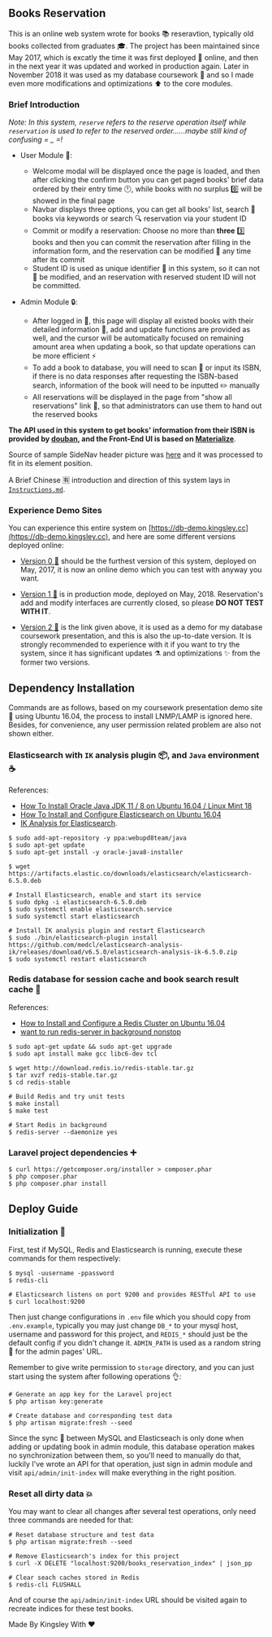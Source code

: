 ## Books Reservation
This is an online web system wrote for books :books: reseravtion, typically old books collected from graduates :mortar_board:. The project has been maintained since May 2017, which is excatly the time it was first deployed :rocket: online, and then in the next year it was updated and worked in production again. Later in November 2018 it was used as my database coursework :balloon: and so I made even more modifications and optimizations :arrow_up: to the core modules.

### Brief Introduction
*Note: In this system, `reserve` refers to the reserve operation itself while `reservation` is used to refer to the reserved order......maybe still kind of confusing = _ =!*

- User Module :orange_book::
  - Welcome modal will be displayed once the page is loaded, and then after clicking the confirm button you can get paged books' brief data ordered by their entry time :clock12:, while books with no surplus :zero: will be showed in the final page
  - Navbar displays three options, you can get all books' list, search :mag_right: books via keywords or search :mag: reservation via your student ID
  - Commit or modify a reservation: Choose no more than **three** :three: books and then you can commit the reservation after filling in the information form, and the reservation can be modified :pencil: any time after its commit
  - Student ID is used as unique identifier :pushpin: in this system, so it can not :no_entry_sign: be modified, and an reservation with reserved student ID will not be committed.

- Admin Module :lock::
  - After logged in :key:, this page will display all existed books with their detailed information :book:, add and update functions are provided as well, and the cursor will be automatically focused on remaining amount area when updating a book, so that update operations can be more efficient :zap:
  - To add a book to database, you will need to scan :camera_flash: or input its ISBN, if there is no data responses after requesting the ISBN-based search, information of the book will need to be inputted :pencil2: manually
  - All reservations will be displayed in the page from  "show all reservations" link :link:, so that administrators can use them to hand out the reserved books

**The API used in this system to get books' information from their ISBN is provided by [douban](https://developers.douban.com/wiki/?title=book_v2), and the Front-End UI is based on [Materialize](https://github.com/Dogfalo/materialize)**.

Source of sample SideNav header picture was [here](https://assets.entrepreneur.com/content/3x2/1300/20150115183825-books-reading.jpeg) and it was processed to fit in its element position.

A Brief Chinese :u6709: introduction and direction of this system lays in [`Instructions.md`](Instructions.md).

### Experience Demo Sites
You can experience this entire system on [https://db-demo.kingsley.cc](https://db-demo.kingsley.cc), and here are some different versions deployed online:

- [Version 0 :candy:](https://demos.kingsleyxie.cn/books-reservation/) should be the furthest version of this system, deployed on May, 2017, it is now an online demo which you can test with anyway you want.

- [Version 1 :icecream:](https://cs2018.kingsleyxie.cn) is in production mode, deployed on May, 2018. Reservation's add and modify interfaces are currently closed, so please **DO NOT TEST WITH IT**.

- [Version 2 :lollipop:](https://db-demo.kingsley.cc) is the link given above, it is used as a demo for my database coursework presentation, and this is also the up-to-date version. It is strongly recommended to experience with it if you want to try the system, since it has significant updates :alembic: and optimizations :sparkles: from the former two versions.

## Dependency Installation
Commands are as follows, based on my coursework presentation demo site :bookmark: using Ubuntu 16.04, the process to install LNMP/LAMP is ignored here. Besides, for convenience, any user permission related problem are also not shown either.

### Elasticsearch with `IK` analysis plugin :package:, and `Java` environment :coffee:

References:
  - [How To Install Oracle Java JDK 11 / 8 on Ubuntu 16.04 / Linux Mint 18](https://www.itzgeek.com/how-tos/linux/ubuntu-how-tos/install-java-jdk-8-on-ubuntu-14-10-linux-mint-17-1.html)
  - [How To Install and Configure Elasticsearch on Ubuntu 16.04](https://www.digitalocean.com/community/tutorials/how-to-install-and-configure-elasticsearch-on-ubuntu-16-04)
  - [IK Analysis for Elasticsearch](https://github.com/medcl/elasticsearch-analysis-ik/).

```shell
$ sudo add-apt-repository -y ppa:webupd8team/java
$ sudo apt-get update
$ sudo apt-get install -y oracle-java8-installer

$ wget https://artifacts.elastic.co/downloads/elasticsearch/elasticsearch-6.5.0.deb

# Install Elasticsearch, enable and start its service
$ sudo dpkg -i elasticsearch-6.5.0.deb
$ sudo systemctl enable elasticsearch.service
$ sudo systemctl start elasticsearch

# Install IK analysis plugin and restart Elasticsearch
$ sudo ./bin/elasticsearch-plugin install https://github.com/medcl/elasticsearch-analysis-ik/releases/download/v6.5.0/elasticsearch-analysis-ik-6.5.0.zip
$ sudo systemctl restart elasticsearch
```

### Redis database for session cache and book search result cache :beers:

References:
  - [How to Install and Configure a Redis Cluster on Ubuntu 16.04](https://www.linode.com/docs/applications/big-data/how-to-install-and-configure-a-redis-cluster-on-ubuntu-1604/)
  - [want to run redis-server in background nonstop](https://stackoverflow.com/questions/24221449/want-to-run-redis-server-in-background-nonstop/33316249#33316249)

```shell
$ sudo apt-get update && sudo apt-get upgrade
$ sudo apt install make gcc libc6-dev tcl

$ wget http://download.redis.io/redis-stable.tar.gz
$ tar xvzf redis-stable.tar.gz
$ cd redis-stable

# Build Redis and try unit tests
$ make install
$ make test

# Start Redis in background
$ redis-server --daemonize yes
```

### Laravel project dependencies :heavy_plus_sign:

```shell
$ curl https://getcomposer.org/installer > composer.phar
$ php composer.phar
$ php composer.phar install
```

## Deploy Guide
### Initialization :wrench:
First, test if MySQL, Redis and Elasticsearch is running, execute these commands for them respectively:

```shell
$ mysql -uusername -ppassword
$ redis-cli

# Elasticsearch listens on port 9200 and provides RESTful API to use
$ curl localhost:9200
```

Then just change configurations in `.env` file which you should copy from `.env.example`, typically you may  just change `DB_*` to your mysql host, username and password for this project, and `REDIS_*` should just be the default config if you didn't change it. `ADMIN_PATH` is used as a random string :see_no_evil: for the admin pages' URL.

Remember to give write permission to `storage` directory, and you can just start using the system after following operations :ok_hand::

```shell
# Generate an app key for the Laravel project
$ php artisan key:generate

# Create database and corresponding test data
$ php artisan migrate:fresh --seed
```

Since the sync :speech_balloon: between MySQL and Elasticseach is only done when adding or updating book in admin module, this database operation makes no synchronization between them, so you'll need to manually do that, luckily I've wrote an API for that operation, just sign in admin module and visit `api/admin/init-index` will make everything in the right position.

### Reset all dirty data :boom:
You may want to clear all changes after several test operations, only need three commands are needed for that:

```shell
# Reset database structure and test data
$ php artisan migrate:fresh --seed

# Remove Elasticsearch's index for this project
$ curl -X DELETE "localhost:9200/books_reservation_index" | json_pp

# Clear seach caches stored in Redis
$ redis-cli FLUSHALL
```

And of course the `api/admin/init-index` URL should be visited again to recreate indices for these test books.

Made By Kingsley With :heart:
